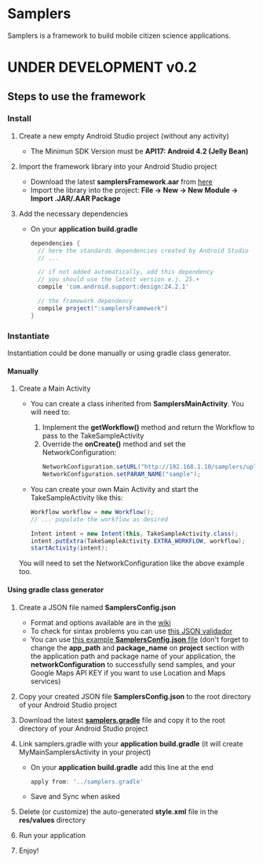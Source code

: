 # Samplers
Samplers is a framework to build mobile citizen science applications.

# UNDER DEVELOPMENT v0.2

## Steps to use the framework

### Install

1. Create a new empty Android Studio project (without any activity)
    - The Minimun SDK Version must be **API17: Android 4.2 (Jelly Bean)** 

2. Import the framework library into your Android Studio project
    - Download the latest **samplersFramework.aar** from [here](https://github.com/cientopolis/samplers/releases/)
    - Import the library into the project: **File -> New -> New Module -> Import .JAR/.AAR Package**

3. Add the necessary dependencies
    - On your **application build.gradle**
      ```gradle
      dependencies {
        // here the standards dependencies created by Android Studio
        // ...

        // if not added automatically, add this dependency 
        // you should use the latest version e.j. 25.+
        compile 'com.android.support:design:24.2.1' 

        // the framework dependency
        compile project(":samplersFramework")
      }
      ```

### Instantiate
Instantiation could be done manually or using gradle class generator.

#### Manually

1. Create a Main Activity
    - You can create a class inherited from **SamplersMainActivity**. You will need to:
        1. Implement the **getWorkflow()** method and return the Workflow to pass to the TakeSampleActivity
        2. Override the **onCreate()** method and set the NetworkConfiguration:
            ```java
            NetworkConfiguration.setURL("http://192.168.1.10/samplers/upload.php");
            NetworkConfiguration.setPARAM_NAME("sample");
            ```
    
    - You can create your own Main Activity and start the TakeSampleActivity like this:
        ```java
        Workflow workflow = new Workflow();
        // ... populate the workflow as desired
        
        Intent intent = new Intent(this, TakeSampleActivity.class);        
        intent.putExtra(TakeSampleActivity.EXTRA_WORKFLOW, workflow);
        startActivity(intent);
        ```
    You will need to set the NetworkConfiguration like the above example too.

#### Using gradle class generator
1. Create a JSON file named **SamplersConfig.json**
    - Format and options available are in the [wiki](https://github.com/cientopolis/samplers/wiki/SamplersConfig.json:-Format-and-options)
    - To check for sintax problems you can use [this JSON validador](https://jsonformatter.curiousconcept.com/)
    - You can use [this example **SamplersConfig.json** file](https://github.com/cientopolis/samplers/blob/master/SamplersConfig.json) (don't forget to change the **app_path** and **package_name** on **project** section with the application path and package name of your application, the **networkConfiguration** to successfully send samples, and your Google Maps API KEY if you want to use Location and Maps services)
  
2. Copy your created JSON file **SamplersConfig.json** to the root directory of your Android Studio project

3. Download the latest [**samplers.gradle**](https://github.com/cientopolis/samplers/releases/) file and copy it to the root directory of your Android Studio project

4. Link samplers.gradle with your **application build.gradle** (it will create MyMainSamplersActivity in your project)
    - On your **application build.gradle** add this line at the end
        ```gradle
        apply from: '../samplers.gradle'
        ```
    - Save and Sync when asked
    

5. Delete (or customize) the auto-generated **style.xml** file in the **res/values** directory

6. Run your application

7. Enjoy!

